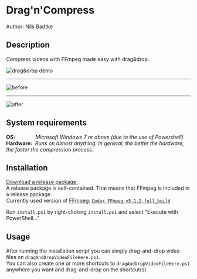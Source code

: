 # Drag'n'Compress
Author: Nils Badtke

## Description
Compress videos with FFmpeg made easy with drag&amp;drop.

![drag&drop demo](https://user-images.githubusercontent.com/35294329/223697294-fe93649f-05fb-4a4f-8cd3-79e3b0b7cff3.gif)

---

![before](https://user-images.githubusercontent.com/35294329/223697409-401d8bef-4e78-4295-9fa9-feb517e3cadb.png)

---

![after](https://user-images.githubusercontent.com/35294329/223697544-8b48547f-9eb4-43f1-80ed-b18c34e5575e.png)

## System requirements
**OS:** &nbsp;&nbsp;&nbsp;&nbsp;&nbsp;&nbsp;&nbsp;&nbsp;&nbsp;&nbsp;&nbsp;&nbsp;&nbsp;*Microsoft Windows 7 or above (due to the use of Powershell)*  
**Hardware:** &nbsp;*Runs on almost anything. In general, the better the hardware, the faster the compression process.*

## Installation
[Download a release package.](https://github.com/Zeratoxx/Drag-n-Compress/releases)  
A release package is self-contained. That means that FFmpeg is included in a release package.  
Currently used version of [FFmpeg](https://ffmpeg.org/): [`Codex FFmpeg v5.1.2-full_build`](https://github.com/GyanD/codexffmpeg/releases/tag/5.1.2)

Run `install.ps1` by right-clicking `install.ps1` and select "Execute with PowerShell...".

## Usage
After running the installation script you can simply drag-and-drop video files on `dragAndDropVideoFileHere.ps1`.  
You can also create one or more shortcuts to `dragAndDropVideoFileHere.ps1` anywhere you want and drag-and-drop on the shortcut(s).
